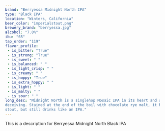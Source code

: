 ```yaml
---
brand: "Berryessa Midnight North IPA"
type: "Black IPA"
location: "Winters, California"
beer_color: "imperialstout.png"
brewery_brand: "berryessa.jpg"
alcohol: "7.0%"
ibu: "65"
tap_order: "119"
flavor_profile:
 - is_bitter: "True"
 - is_strong: "True"
 - is_sweet: " "
 - is_balanced: " "
 - is_light_crisp: " "
 - is_creamy: " "
 - is_hoppy: "True"
 - is_extra_hoppy: " "
 - is_light: " "
 - is_malty: " "
 - is_sour: " "
long_desc: "Midnight North is a single­hop Mosaic IPA in its heart and soul, but appearances can be
deceiving. Stained at the end of the boil with chocolate rye malt, it has the appearance of a
stout, but still drinks like an IPA."
---
```


This is a description for Berryessa Midnight North Black IPA